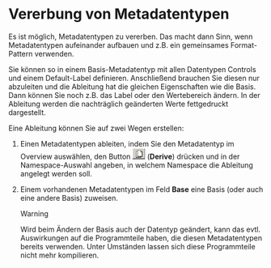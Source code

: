 # Vererbung von Metadatentypen

Es ist möglich, Metadatentypen zu vererben. Das macht dann Sinn, wenn Metadatentypen aufeinander aufbauen und z.B. ein gemeinsames Format-Pattern verwenden.

Sie können so in einem Basis-Metadatentyp mit allen Datentypen Controls und einem Default-Label definieren. Anschließend brauchen Sie diesen nur abzuleiten und die Ableitung hat die gleichen Eigenschaften wie die Basis. Dann können Sie noch z.B. das Label oder den Wertebereich ändern. In der Ableitung werden die nachträglich geänderten Werte fettgedruckt dargestellt.

Eine Ableitung können Sie auf zwei Wegen erstellen:

1. Einen Metadatentypen ableiten, indem Sie den Metadatentyp im Overview auswählen, den Button ![Derive](../media/button-derive.png)  (**Derive**) drücken und in der Namespace-Auswahl angeben, in welchem Namespace die Ableitung angelegt werden soll.

2. Einem vorhandenen Metadatentypen im Feld **Base** eine Basis (oder auch eine andere Basis) zuweisen.

    > [!WARNING]
    > Wird beim Ändern der Basis auch der Datentyp geändert, kann das evtl. Auswirkungen auf die Programmteile haben, die diesen Metadatentypen bereits verwenden. Unter Umständen lassen sich diese Programmteile nicht mehr kompilieren.
